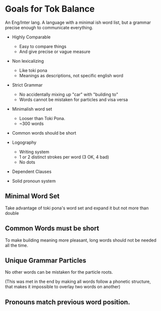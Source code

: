 Goals for Tok Balance
===================

An Eng/Inter lang. A language with a minimal ish word list, but a grammar precise enough to communicate everything.

* Highly Comparable
    * Easy to compare things
    * And give precise or vague measure

* Non lexicalizing
    * Like toki pona
    * Meanings as descriptions, not specific english word
* Strict Grammar
    * No accidentally mixing up "car" with "building to"
    * Words cannot be mistaken for particles and visa versa
* Minimalish word set
    * Looser than Toki Pona.
    * ~300 words
* Common words should be short
* Logography
    * Writing system 
    * 1 or 2 distinct strokes per word  (3 OK, 4 bad)
    * No dots
* Dependent Clauses
* Solid pronoun system


Minimal Word Set
----------------
Take advantage of toki pona's word set and expand it but not more than double

Common Words must be short
--------------------
To make building meaning more pleasant, long words should not be needed all the time.

Unique Grammar Particles
-----------------------------
No other words can be mistaken for the particle roots.

(This was met in the end by making all words follow a phonetic structure, that makes it impossible to overlay two words on another)


Pronouns match previous word position.
--------------------



